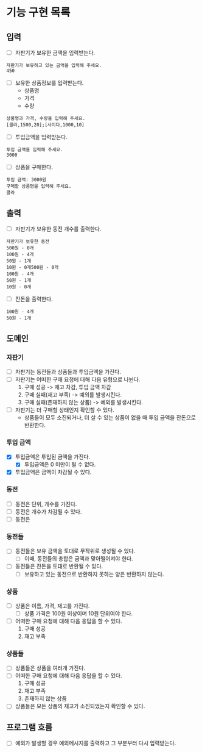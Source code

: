 # 기능 구현 목록

## 입력

- [ ] 자판기가 보유한 금액을 입력받는다.

```
자판기가 보유하고 있는 금액을 입력해 주세요.
450
```

- [ ] 보유한 상품정보를 입력받는다.
    - 상품명
    - 가격
    - 수량

```
상품명과 가격, 수량을 입력해 주세요.
[콜라,1500,20];[사이다,1000,10]
```

- [ ] 투입금액을 입력받는다.

```
투입 금액을 입력해 주세요.
3000
```

- [ ] 상품을 구매한다.

```
투입 금액: 3000원
구매할 상품명을 입력해 주세요.
콜라
```

## 출력

- [ ] 자판기가 보유한 동전 개수를 출력한다.

```
자판기가 보유한 동전
500원 - 0개
100원 - 4개
50원 - 1개
10원 - 0개500원 - 0개
100원 - 4개
50원 - 1개
10원 - 0개
```

- [ ] 잔돈을 출력한다.

```
100원 - 4개
50원 - 1개
```

## 도메인

### 자판기

- [ ] 자판기는 동전들과 상품들과 투입금액을 가진다.
- [ ] 자판기는 어떠한 구매 요청에 대해 다음 유형으로 나뉜다.
  1. 구매 성공 -> 재고 차감, 투입 금액 차감
  2. 구매 실패(재고 부족) -> 예외를 발생시킨다.
  3. 구매 실패(존재하지 않는 상품) -> 예외를 발생시킨다.
- [ ] 자판기는 더 구매할 상태인지 확인할 수 있다.
  - 상품들이 모두 소진되거나, 더 살 수 있는 상품이 없을 때 투입 금액을 잔돈으로 반환한다.

### 투입 금액

- [x] 투입금액은 투입된 금액을 가진다.
  - [x] 투입금액은 0 미만이 될 수 없다.
- [x] 투입금액은 금액이 차감될 수 있다.

### 동전

- [ ] 동전은 단위, 개수를 가진다.
- [ ] 동전은 개수가 차감될 수 있다.
- [ ] 동전은

### 동전들

- [ ] 동전들은 보유 금액을 토대로 무작위로 생성될 수 있다.
    - [ ] 이때, 동전들의 총합은 금액과 맞아떨어져야 한다.
- [ ] 동전들은 잔돈을 토대로 반환될 수 있다.
    - [ ] 보유하고 있는 동전으로 반환하지 못하는 양은 반환하지 않는다.

### 상품

- [ ] 상품은 이름, 가격, 재고를 가진다.
    - [ ] 상품 가격은 100원 이상이며 10원 단위여야 한다.
- [ ] 어떠한 구매 요청에 대해 다음 응답을 할 수 있다.
    1. 구매 성공
    2. 재고 부족

### 상품들

- [ ] 상품들은 상품을 여러개 가진다.
- [ ] 어떠한 구매 요청에 대해 다음 응답을 할 수 있다.
    1. 구매 성공
    2. 재고 부족
    3. 존재하지 않는 상품
- [ ] 상품들은 모든 상품의 재고가 소진되었는지 확인할 수 있다.

## 프로그램 흐름

- [ ] 예외가 발생할 경우 예외메시지를 출력하고 그 부분부터 다시 입력받는다.